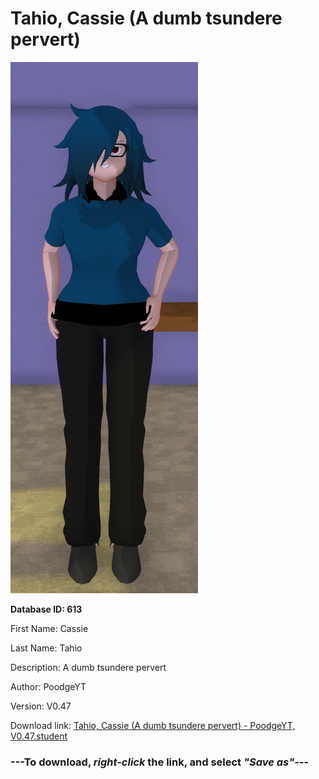 # Tahio, Cassie (A dumb tsundere pervert)

<img src="https://raw.githubusercontent.com/Arbiter1223/Daigaku-Gurashi-Custom-Students/master/Students/Files/Tahio%2C%20Cassie%20(A%20dumb%20tsundere%20pervert).png" title="Tahio, Cassie (A dumb tsundere pervert) - PoodgeYT, V0.47">

**Database ID: 613**

First Name: Cassie

Last Name: Tahio

Description: A dumb tsundere pervert

Author: PoodgeYT

Version: V0.47

Download link: <a href="https://raw.githubusercontent.com/Arbiter1223/Daigaku-Gurashi-Custom-Students/master/Students/Files/Tahio%2C%20Cassie%20(A%20dumb%20tsundere%20pervert)%20-%20PoodgeYT%2C%20V0.47.student">Tahio, Cassie (A dumb tsundere pervert) - PoodgeYT, V0.47.student</a>

### ---**To download, _right-click_ the link, and select _"Save as"_**---
